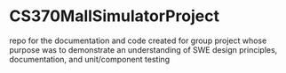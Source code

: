 # CS370MallSimulatorProject
repo for the documentation and code created for group project whose purpose was to demonstrate an understanding of SWE design principles, documentation, and unit/component testing 
